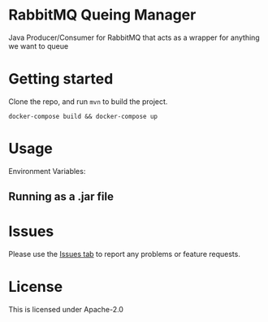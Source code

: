 # RabbitMQ Queing Manager
Java Producer/Consumer for RabbitMQ that acts as a wrapper for anything we want to queue

# Getting started
Clone the repo, and run `mvn` to build the project.

`docker-compose build && docker-compose up`

# Usage
Environment Variables:


## Running as a .jar file

# Issues
Please use the [Issues tab](../../issues) to report any problems or feature requests.

# License
This is licensed under Apache-2.0
